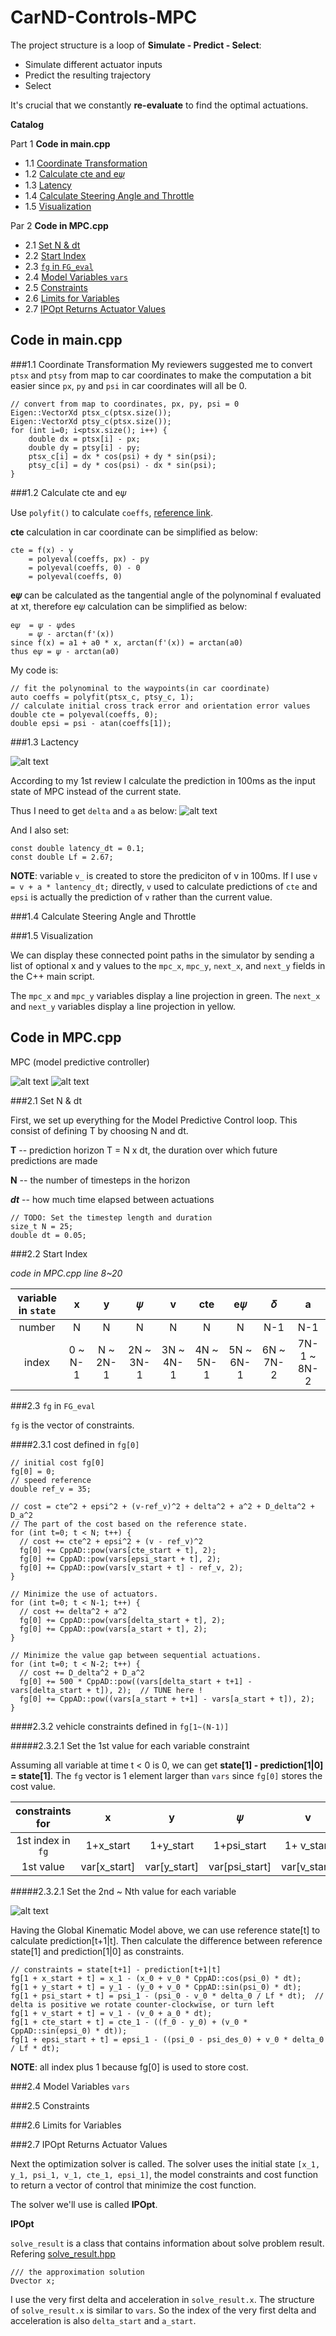 [//]: # (Image References)

[image0]: ./ReadmeImages/TheGlobalKinematicModel.png "Kinematic Model"
[image1]: ./ReadmeImages/MPC_setup.png "MPC Setup"
[image2]: ./ReadmeImages/MPC_loop.png "MPC Loop"
[image3]: ./ReadmeImages/model.png 
[image4]: ./ReadmeImages/coordinate_transform.png
[image5]: ./ReadmeImages/lactency.png 
[image6]: ./ReadmeImages/delta&a.png 


# CarND-Controls-MPC

The project structure is a loop of __Simulate - Predict - Select__:

- Simulate different actuator inputs
- Predict the resulting trajectory
- Select

It's crucial that we constantly __re-evaluate__ to find the optimal actuations. 

**Catalog**

Part 1 __Code in main.cpp__
	
- 1.1 [Coordinate Transformation](#coordinate_transformation)
- 1.2 [Calculate cte and e𝜓](#cte_epsi)
- 1.3 [Latency](#latency)
- 1.4 [Calculate Steering Angle and Throttle](#steering_throttle)
- 1.5 [Visualization](#visualization)

Par 2 __Code in MPC.cpp__

- 2.1 [Set N & dt](#N&dt)
- 2.2 [Start Index](#start_index)
- 2.3 [`fg` in `FG_eval`](#fg)
- 2.4 [Model Variables `vars`](#model_variables)
- 2.5 [Constraints](#constraints)
- 2.6 [Limits for Variables](#variable_limits)
- 2.7 [IPOpt Returns Actuator Values](#ipopt)

## Code in main.cpp


<a name="coordinate_transformation"></a>
###1.1 Coordinate Transformation
My reviewers suggested me to convert `ptsx` and `ptsy` from map to car coordinates to make the computation a bit easier since `px`, `py` and `psi` in car coordinates will all be 0.

```
// convert from map to coordinates, px, py, psi = 0
Eigen::VectorXd ptsx_c(ptsx.size());
Eigen::VectorXd ptsy_c(ptsx.size());
for (int i=0; i<ptsx.size(); i++) {
	double dx = ptsx[i] - px;
	double dy = ptsy[i] - py;
	ptsx_c[i] = dx * cos(psi) + dy * sin(psi);
	ptsy_c[i] = dy * cos(psi) - dx * sin(psi);
}
```



<a name="cte_epsi"></a>
###1.2 Calculate cte and e𝜓

Use `polyfit()` to calculate `coeffs`, [reference link](https://github.com/JuliaMath/Polynomials.jl/blob/master/src/Polynomials.jl).

__cte__ calculation in car coordinate can be simplified as below:

```
cte = f(x) - y
	= polyeval(coeffs, px) - py 
	= polyeval(coeffs, 0) - 0 
	= polyeval(coeffs, 0)
```
__e𝜓__ can be calculated as the tangential angle of the polynominal f evaluated at xt, therefore e𝜓 calculation can be simplified as below:

```
e𝜓  = 𝜓 - 𝜓des
	= 𝜓 - arctan(f'(x))
since f(x) = a1 + a0 * x, arctan(f'(x)) = arctan(a0)
thus e𝜓 = 𝜓 - arctan(a0)
```
My code is:

```
// fit the polynominal to the waypoints(in car coordinate)
auto coeffs = polyfit(ptsx_c, ptsy_c, 1);
// calculate initial cross track error and orientation error values
double cte = polyeval(coeffs, 0);
double epsi = psi - atan(coeffs[1]);
```


<a name="latency"></a>
###1.3 Lactency

![alt text][image5]

According to my 1st review I calculate the prediction in 100ms as the input state of MPC instead of the current state.

Thus I need to get `delta` and `a` as below:
![alt text][image6]

And I also set:

```
const double latency_dt = 0.1;
const double Lf = 2.67;
```

__NOTE__: variable `v_` is created to store the prediciton of v in 100ms. If I use `v = v + a * lantency_dt;` directly, `v` used to calculate predictions of `cte` and `epsi` is actually the prediction of `v` rather than the current value.

<a name="steering_throttle"></a>
###1.4 Calculate Steering Angle and Throttle

<a name="visualization"></a>
###1.5 Visualization

We can display these connected point paths in the simulator by sending a list of optional x and y values to the `mpc_x`, `mpc_y`, `next_x`, and `next_y` fields in the C++ main script.

The `mpc_x` and `mpc_y` variables display a line projection in green. The `next_x` and `next_y` variables display a line projection in yellow.


## Code in MPC.cpp

MPC (model predictive controller)

![alt text][image1]
![alt text][image2]

<a name="N&dt"></a>
###2.1 Set N & dt

First, we set up everything for the Model Predictive Control loop. This consist of defining T by choosing N and dt.

__T__ -- prediction horizon T = N x dt, the duration over which future predictions are made

__N__ -- the number of timesteps in the horizon

___dt___ -- how much time elapsed between actuations

```
// TODO: Set the timestep length and duration
size_t N = 25;
double dt = 0.05;
```

<a name="start_index"></a>
###2.2 Start Index

_code in MPC.cpp line 8~20_

|variable in `state`|x|y|𝜓|v|cte|e𝜓|𝛿|a|
|:---:|:---:|:---:|:---:|:---:|:---:|:---:|:---:|:---:|
|number|N|N|N|N|N|N|N-1|N-1|
|index|0 ~ N-1|N ~ 2N-1|2N ~ 3N-1|3N ~ 4N-1|4N ~ 5N-1|5N ~ 6N-1|6N ~ 7N-2|7N-1 ~ 8N-2|

<a name="fg"></a>
###2.3 `fg` in `FG_eval`

`fg` is the vector of constraints.


####2.3.1 cost defined in `fg[0]`

```
// initial cost fg[0]
fg[0] = 0;
// speed reference
double ref_v = 35;

// cost = cte^2 + epsi^2 + (v-ref_v)^2 + delta^2 + a^2 + D_delta^2 + D_a^2
// The part of the cost based on the reference state.
for (int t=0; t < N; t++) {
  // cost += cte^2 + epsi^2 + (v - ref_v)^2
  fg[0] += CppAD::pow(vars[cte_start + t], 2);
  fg[0] += CppAD::pow(vars[epsi_start + t], 2);
  fg[0] += CppAD::pow(vars[v_start + t] - ref_v, 2);
}

// Minimize the use of actuators.
for (int t=0; t < N-1; t++) {
  // cost += delta^2 + a^2
  fg[0] += CppAD::pow(vars[delta_start + t], 2);
  fg[0] += CppAD::pow(vars[a_start + t], 2);
}

// Minimize the value gap between sequential actuations.
for (int t=0; t < N-2; t++) {
  // cost += D_delta^2 + D_a^2
  fg[0] += 500 * CppAD::pow((vars[delta_start + t+1] - vars[delta_start + t]), 2);  // TUNE here !
  fg[0] += CppAD::pow((vars[a_start + t+1] - vars[a_start + t]), 2);
}
```

####2.3.2 vehicle constraints defined in `fg[1~(N-1)]`



#####2.3.2.1 Set the 1st value for each variable constraint

Assuming all variable at time t < 0 is 0, we can get __state[1] - prediction[1|0] = state[1]__. The `fg` vector is 1 element larger than `vars` since `fg[0]` stores the cost value. 

|constraints for|x|y|𝜓|v|cte|e𝜓|𝛿|a|
|:---:|:---:|:---:|:---:|:---:|:---:|:---:|:---:|:---:|
|1st index in `fg`|1+x_start|1+y_start|1+psi_start|1+ v_start|1+cte_start|1+epsi_start|1+delta_start|1+a_start|var[x_start]|
|1st value|var[x_start]|var[y_start]|var[psi_start]|var[v_start]|

#####2.3.2.1 Set the 2nd ~ Nth value for each variable 

![alt text][image3]

Having the Global Kinematic Model above, we can use reference state[t] to calculate prediction[t+1|t]. Then calculate the difference between reference state[1] and prediction[1|0] as constraints.

```
// constraints = state[t+1] - prediction[t+1|t]
fg[1 + x_start + t] = x_1 - (x_0 + v_0 * CppAD::cos(psi_0) * dt);
fg[1 + y_start + t] = y_1 - (y_0 + v_0 * CppAD::sin(psi_0) * dt);
fg[1 + psi_start + t] = psi_1 - (psi_0 - v_0 * delta_0 / Lf * dt);  // delta is positive we rotate counter-clockwise, or turn left
fg[1 + v_start + t] = v_1 - (v_0 + a_0 * dt);
fg[1 + cte_start + t] = cte_1 - ((f_0 - y_0) + (v_0 * CppAD::sin(epsi_0) * dt));
fg[1 + epsi_start + t] = epsi_1 - ((psi_0 - psi_des_0) + v_0 * delta_0 / Lf * dt);
```
__NOTE__: all index plus 1 because fg[0] is used to store cost.

<a name="n_var&n_constraints"></a>
###2.4 Model Variables `vars`



<a name="constraints"></a>
###2.5 Constraints

<a name="variable_limits"></a>
###2.6 Limits for Variables

<a name="ipopt"></a>
###2.7 IPOpt Returns Actuator Values

Next the optimization solver is called. The solver uses the initial state `[x_1, y_1, psi_1, v_1, cte_1, epsi_1]`, the model constraints and cost function to return a vector of control that minimize the cost function.

The solver we'll use is called __IPOpt__.

**IPOpt**

`solve_result` is a class that contains information about solve problem result. Refering [solve_result.hpp](https://www.coin-or.org/CppAD/Doc/doxydoc/html/solve__result_8hpp_source.html)

```
/// the approximation solution
Dvector x;
```
I use the very first delta and acceleration  in `solve_result.x`.  The structure of `solve_result.x` is similar to `vars`. So the index of the very first delta and acceleration is also `delta_start` and `a_start`.
